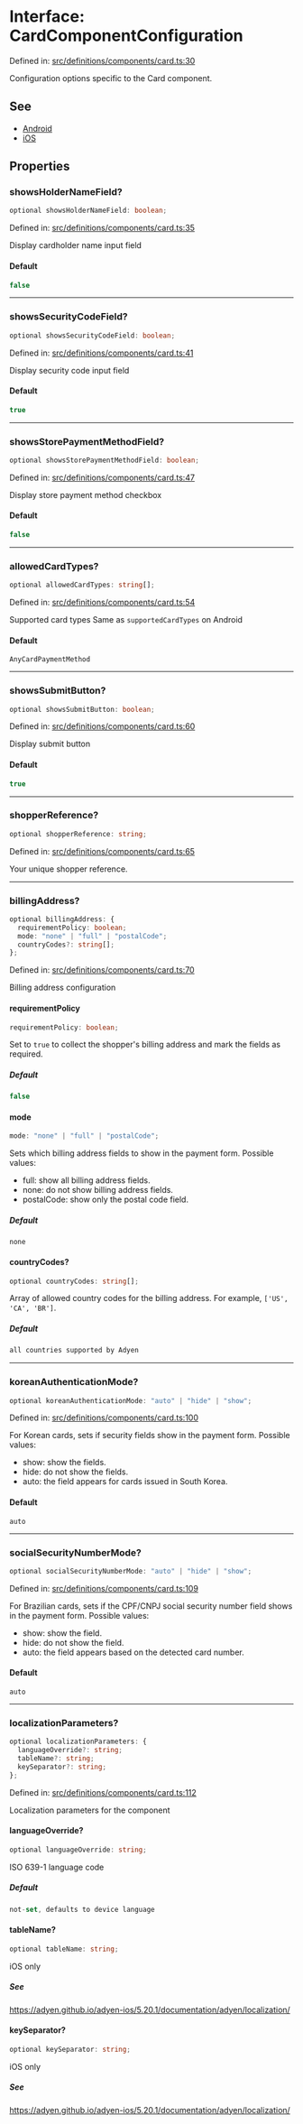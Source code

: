 # Interface: CardComponentConfiguration

Defined in: [src/definitions/components/card.ts:30](https://github.com/Fiksuruoka-fi/capacitor-adyen/blob/f6b775642775e61e00bb60787472fc2c2f9bd045/src/definitions/components/card.ts#L30)

Configuration options specific to the Card component.

## See

 - [Android](https://docs.adyen.com/payment-methods/cards/android-component/#components-configuration)
 - [iOS](https://docs.adyen.com/payment-methods/cards/ios-component/#optional-configuration)

## Properties

### showsHolderNameField?

```ts
optional showsHolderNameField: boolean;
```

Defined in: [src/definitions/components/card.ts:35](https://github.com/Fiksuruoka-fi/capacitor-adyen/blob/f6b775642775e61e00bb60787472fc2c2f9bd045/src/definitions/components/card.ts#L35)

Display cardholder name input field

#### Default

```ts
false
```

***

### showsSecurityCodeField?

```ts
optional showsSecurityCodeField: boolean;
```

Defined in: [src/definitions/components/card.ts:41](https://github.com/Fiksuruoka-fi/capacitor-adyen/blob/f6b775642775e61e00bb60787472fc2c2f9bd045/src/definitions/components/card.ts#L41)

Display security code input field

#### Default

```ts
true
```

***

### showsStorePaymentMethodField?

```ts
optional showsStorePaymentMethodField: boolean;
```

Defined in: [src/definitions/components/card.ts:47](https://github.com/Fiksuruoka-fi/capacitor-adyen/blob/f6b775642775e61e00bb60787472fc2c2f9bd045/src/definitions/components/card.ts#L47)

Display store payment method checkbox

#### Default

```ts
false
```

***

### allowedCardTypes?

```ts
optional allowedCardTypes: string[];
```

Defined in: [src/definitions/components/card.ts:54](https://github.com/Fiksuruoka-fi/capacitor-adyen/blob/f6b775642775e61e00bb60787472fc2c2f9bd045/src/definitions/components/card.ts#L54)

Supported card types
Same as `supportedCardTypes` on Android

#### Default

`AnyCardPaymentMethod`

***

### showsSubmitButton?

```ts
optional showsSubmitButton: boolean;
```

Defined in: [src/definitions/components/card.ts:60](https://github.com/Fiksuruoka-fi/capacitor-adyen/blob/f6b775642775e61e00bb60787472fc2c2f9bd045/src/definitions/components/card.ts#L60)

Display submit button

#### Default

```ts
true
```

***

### shopperReference?

```ts
optional shopperReference: string;
```

Defined in: [src/definitions/components/card.ts:65](https://github.com/Fiksuruoka-fi/capacitor-adyen/blob/f6b775642775e61e00bb60787472fc2c2f9bd045/src/definitions/components/card.ts#L65)

Your unique shopper reference.

***

### billingAddress?

```ts
optional billingAddress: {
  requirementPolicy: boolean;
  mode: "none" | "full" | "postalCode";
  countryCodes?: string[];
};
```

Defined in: [src/definitions/components/card.ts:70](https://github.com/Fiksuruoka-fi/capacitor-adyen/blob/f6b775642775e61e00bb60787472fc2c2f9bd045/src/definitions/components/card.ts#L70)

Billing address configuration

#### requirementPolicy

```ts
requirementPolicy: boolean;
```

Set to `true` to collect the shopper's billing address and mark the fields as required.

##### Default

```ts
false
```

#### mode

```ts
mode: "none" | "full" | "postalCode";
```

Sets which billing address fields to show in the payment form. Possible values:
 - full: show all billing address fields.
 - none: do not show billing address fields.
 - postalCode: show only the postal code field.

##### Default

`none`

#### countryCodes?

```ts
optional countryCodes: string[];
```

Array of allowed country codes for the billing address. For example, `['US', 'CA', 'BR']`.

##### Default

```ts
all countries supported by Adyen
```

***

### koreanAuthenticationMode?

```ts
optional koreanAuthenticationMode: "auto" | "hide" | "show";
```

Defined in: [src/definitions/components/card.ts:100](https://github.com/Fiksuruoka-fi/capacitor-adyen/blob/f6b775642775e61e00bb60787472fc2c2f9bd045/src/definitions/components/card.ts#L100)

For Korean cards, sets if security fields show in the payment form. Possible values:
  - show: show the fields.
  - hide: do not show the fields.
  - auto: the field appears for cards issued in South Korea.

#### Default

`auto`

***

### socialSecurityNumberMode?

```ts
optional socialSecurityNumberMode: "auto" | "hide" | "show";
```

Defined in: [src/definitions/components/card.ts:109](https://github.com/Fiksuruoka-fi/capacitor-adyen/blob/f6b775642775e61e00bb60787472fc2c2f9bd045/src/definitions/components/card.ts#L109)

For Brazilian cards, sets if the CPF/CNPJ social security number field shows in the payment form. Possible values:
  - show: show the field.
  - hide: do not show the field.
  - auto: the field appears based on the detected card number.

#### Default

`auto`

***

### localizationParameters?

```ts
optional localizationParameters: {
  languageOverride?: string;
  tableName?: string;
  keySeparator?: string;
};
```

Defined in: [src/definitions/components/card.ts:112](https://github.com/Fiksuruoka-fi/capacitor-adyen/blob/f6b775642775e61e00bb60787472fc2c2f9bd045/src/definitions/components/card.ts#L112)

Localization parameters for the component

#### languageOverride?

```ts
optional languageOverride: string;
```

ISO 639-1 language code

##### Default

```ts
not-set, defaults to device language
```

#### tableName?

```ts
optional tableName: string;
```

iOS only

##### See

https://adyen.github.io/adyen-ios/5.20.1/documentation/adyen/localization/

#### keySeparator?

```ts
optional keySeparator: string;
```

iOS only

##### See

https://adyen.github.io/adyen-ios/5.20.1/documentation/adyen/localization/
